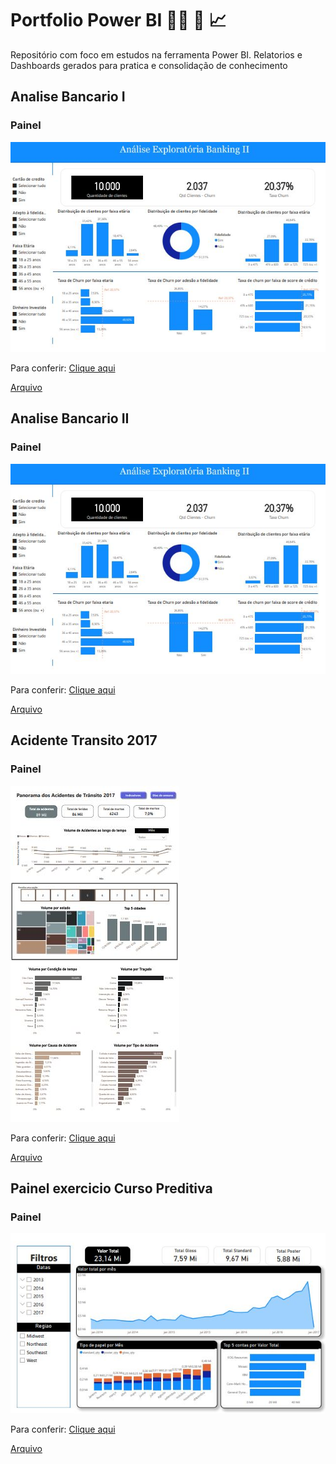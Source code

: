 <h1>Portfolio Power BI 👨‍💼 📖 📈</h1>
<p>Repositório com foco em estudos na ferramenta Power BI. Relatorios e Dashboards gerados para pratica e consolidação de conhecimento</p>

<h2>Analise Bancario I </h2>
<h3>Painel</h3>
<p><img src="https://github.com/njunior93/portfolio-powerBi/blob/9d9f732e2ba6df8a3bd792a7323b77f8933c4a2b/Analise%20Banking%202/imagem.JPG"></p>
<p>Para conferir: <a href=https://app.powerbi.com/groups/me/reports/2ceaa7d7-d4a4-4fe5-ae9e-3f062abc842d/d7851e83ace52388aca5?experience=power-b" target="_blank">Clique aqui</a></p>
<p><a href="https://github.com/njunior93/portfolio-powerBi/tree/395ba8fc0c16f8383a3721d9483bf0e5c9835024/Analise%20Banking%202" target="_blank">Arquivo</a></p>


<h2>Analise Bancario II</h2>
<h3>Painel</h3>
<p><img src="https://github.com/njunior93/portfolio-powerBi/blob/9d9f732e2ba6df8a3bd792a7323b77f8933c4a2b/Analise%20Banking%202/imagem.JPG"></p>
<p>Para conferir: <a href="https://app.powerbi.com/groups/me/reports/d26f039f-7bc9-4ed6-9aa1-7512783879f6/f51fa1cfb3a14b643832?experience=power-b" target="_blank">Clique aqui</a></p>
<p><a href="https://github.com/njunior93/portfolio-powerBi/tree/395ba8fc0c16f8383a3721d9483bf0e5c9835024/Analise%20Banking%202" target="_blank">Arquivo</a></p>

<h2>Acidente Transito 2017</h2>
<h3>Painel</h3>
<p><img src="https://github.com/njunior93/portfolio-powerBi/blob/0c9ac13dce40cef3fe411aced513bb07840966d0/Acidentes_transito_2017/imagem.JPG"></p>
<p>Para conferir: <a href="https://app.powerbi.com/groups/me/reports/d109b107-9a9b-4ce6-988f-53d5e4fa4aab/fcc3a2dbb89480b6cb72?experience=power-bi" target="_blank">Clique aqui</a></p>
<p><a href="https://github.com/njunior93/portfolio-powerBi/tree/395ba8fc0c16f8383a3721d9483bf0e5c9835024/Analise%20Banking%202" target="_blank">Arquivo</a></p>

<h2>Painel exercicio Curso Preditiva</h2>
<h3>Painel</h3>
<p><img src="https://github.com/njunior93/portfolio-powerBi/blob/fae322f0d1460f403fc352a5533f78db6b576fec/Painel%20Curso%20Preditiva/imagem.JPG"></p>
<p>Para conferir: <a href="https://app.powerbi.com/groups/me/reports/2f214623-30d1-4b98-baab-a51095dbf9f6/e265e843010628607b09?experience=power-bi">Clique aqui</a></p>
<p><a href="https://github.com/njunior93/portfolio-powerBi/tree/fae322f0d1460f403fc352a5533f78db6b576fec/Painel%20Curso%20Preditiva" target="_blank">Arquivo</a></p>
